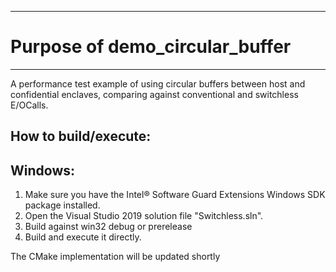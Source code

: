------------------------
# Purpose of demo_circular_buffer
------------------------

A performance test example of using circular buffers between host and confidential enclaves, comparing against conventional and switchless E/OCalls.

## How to build/execute:
## Windows:
1. Make sure you have the Intel® Software Guard Extensions Windows SDK package installed.
1. Open the Visual Studio 2019 solution file "Switchless.sln". 
1. Build against win32 debug or prerelease
1. Build and execute it directly.

The CMake implementation will be updated shortly
